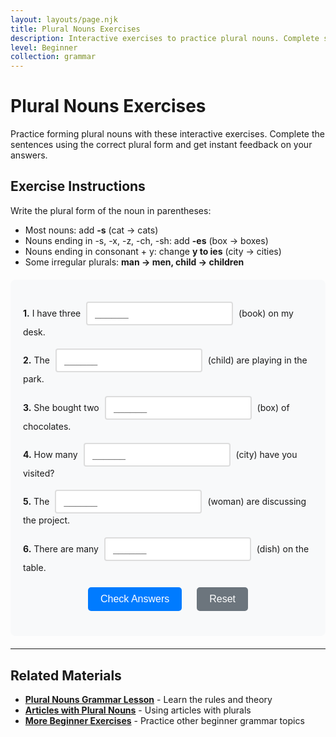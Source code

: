 ```yaml
---
layout: layouts/page.njk
title: Plural Nouns Exercises
description: Interactive exercises to practice plural nouns. Complete sentences, get instant feedback, and improve your English grammar skills.
level: Beginner
collection: grammar
---
```


# Plural Nouns Exercises

Practice forming plural nouns with these interactive exercises. Complete the sentences using the correct plural form and get instant feedback on your answers.

## Exercise Instructions

Write the plural form of the noun in parentheses:
- Most nouns: add **-s** (cat → cats)
- Nouns ending in -s, -x, -z, -ch, -sh: add **-es** (box → boxes)
- Nouns ending in consonant + y: change **y to ies** (city → cities)
- Some irregular plurals: **man → men, child → children**

<div class="interactive-exercise" id="plural-nouns-exercise" data-exercise-id="plural-nouns-beginner">
  <div class="exercise-item">
    <p><strong>1.</strong> I have three <input type="text" class="fill-blank" data-answer="books" placeholder="______"> (book) on my desk.</p>
  </div>
  
  <div class="exercise-item">
    <p><strong>2.</strong> The <input type="text" class="fill-blank" data-answer="children" placeholder="______"> (child) are playing in the park.</p>
  </div>
  
  <div class="exercise-item">
    <p><strong>3.</strong> She bought two <input type="text" class="fill-blank" data-answer="boxes" placeholder="______"> (box) of chocolates.</p>
  </div>
  
  <div class="exercise-item">
    <p><strong>4.</strong> How many <input type="text" class="fill-blank" data-answer="cities" placeholder="______"> (city) have you visited?</p>
  </div>
  
  <div class="exercise-item">
    <p><strong>5.</strong> The <input type="text" class="fill-blank" data-answer="women" placeholder="______"> (woman) are discussing the project.</p>
  </div>
  
  <div class="exercise-item">
    <p><strong>6.</strong> There are many <input type="text" class="fill-blank" data-answer="dishes" placeholder="______"> (dish) on the table.</p>
  </div>
  
  <div class="exercise-controls">
    <button onclick="checkAnswers('plural-nouns-exercise')" class="check-btn">Check Answers</button>
    <button onclick="resetExercise('plural-nouns-exercise')" class="reset-btn">Reset</button>
  </div>
  
  <div id="plural-nouns-exercise-results" class="results-section" style="display: none;">
    <h4>Results:</h4>
    <p id="plural-nouns-exercise-score"></p>
    <div id="plural-nouns-exercise-feedback"></div>
  </div>
</div>

<script>
function checkAnswers(exerciseId) {
  const exercise = document.getElementById(exerciseId);
  const inputs = exercise.querySelectorAll('.fill-blank');
  const resultsDiv = document.getElementById(exerciseId + '-results');
  const scoreP = document.getElementById(exerciseId + '-score');
  const feedbackDiv = document.getElementById(exerciseId + '-feedback');
  
  let correct = 0;
  let total = inputs.length;
  let feedback = '';
  
  inputs.forEach((input, index) => {
    const userAnswer = input.value.trim().toLowerCase();
    const correctAnswer = input.dataset.answer.toLowerCase();
    
    input.classList.remove('correct', 'incorrect');
    
    if (userAnswer === correctAnswer) {
      input.classList.add('correct');
      correct++;
    } else {
      input.classList.add('incorrect');
      feedback += `<p><strong>Question ${index + 1}:</strong> Your answer: "${input.value}" | Correct answer: "${input.dataset.answer}"</p>`;
    }
  });
  
  resultsDiv.style.display = 'block';
  scoreP.textContent = `Score: ${correct}/${total} (${Math.round(correct/total*100)}%)`;
  
  if (correct === total) {
    feedbackDiv.innerHTML = '<p style="color: green; font-weight: bold;">Excellent! All answers are correct! 🎉</p>';
  } else {
    feedbackDiv.innerHTML = feedback;
  }
}

function resetExercise(exerciseId) {
  const exercise = document.getElementById(exerciseId);
  const inputs = exercise.querySelectorAll('.fill-blank');
  const resultsDiv = document.getElementById(exerciseId + '-results');
  
  inputs.forEach(input => {
    input.value = '';
    input.classList.remove('correct', 'incorrect');
  });
  
  resultsDiv.style.display = 'none';
}
</script>

<style>
.interactive-exercise {
  background: #f8f9fa;
  padding: 20px;
  border-radius: 8px;
  margin: 20px 0;
}

.exercise-item {
  margin: 15px 0;
  line-height: 1.6;
}

.fill-blank {
  border: 2px solid #ddd;
  padding: 8px 12px;
  border-radius: 4px;
  font-size: 16px;
  min-width: 100px;
  margin: 0 5px;
  transition: border-color 0.3s;
}

.fill-blank:focus {
  outline: none;
  border-color: #007bff;
}

.fill-blank.correct {
  border-color: #28a745;
  background-color: #d4edda;
}

.fill-blank.incorrect {
  border-color: #dc3545;
  background-color: #f8d7da;
}

.exercise-controls {
  margin: 20px 0;
  text-align: center;
}

.check-btn, .reset-btn {
  background: #007bff;
  color: white;
  border: none;
  padding: 10px 20px;
  border-radius: 5px;
  cursor: pointer;
  margin: 0 10px;
  font-size: 16px;
  transition: background-color 0.3s;
}

.check-btn:hover {
  background: #0056b3;
}

.reset-btn {
  background: #6c757d;
}

.reset-btn:hover {
  background: #5a6268;
}

.results-section {
  margin-top: 20px;
  padding: 15px;
  background: white;
  border-radius: 5px;
  border-left: 4px solid #007bff;
}

.results-section p {
  margin: 5px 0;
  padding: 5px;
  background: #fff3cd;
  border: 1px solid #ffeaa7;
  border-radius: 3px;
}
</style>

---

## Related Materials

- **[Plural Nouns Grammar Lesson](/grammar/beginner/plural-nouns/)** - Learn the rules and theory
- **[Articles with Plural Nouns](/grammar/beginner/articles/)** - Using articles with plurals
- **[More Beginner Exercises](/exercises/)** - Practice other beginner grammar topics